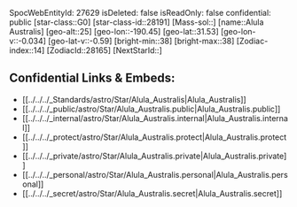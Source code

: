 ﻿---
location: [31.53,190.45,25]
type: Star
tags:
- astro/Star

---
SpocWebEntityId: 27629
isDeleted: false
isReadOnly: false
confidential: public
[star-class::G0]
[star-class-id::28191]
[Mass-sol::]
[name::Alula Australis]
[geo-alt::25]
[geo-lon::-190.45]
[geo-lat::31.53]
[geo-lon-v::-0.034]
[geo-lat-v::-0.59]
[bright-min::38]
[bright-max::38]
[Zodiac-index::14]
[ZodiacId::28165]
[NextStarId::]



## Confidential Links & Embeds: 
- [[../../../_Standards/astro/Star/Alula_Australis|Alula_Australis]] 
- [[../../../_public/astro/Star/Alula_Australis.public|Alula_Australis.public]] 
- [[../../../_internal/astro/Star/Alula_Australis.internal|Alula_Australis.internal]] 
- [[../../../_protect/astro/Star/Alula_Australis.protect|Alula_Australis.protect]] 
- [[../../../_private/astro/Star/Alula_Australis.private|Alula_Australis.private]] 
- [[../../../_personal/astro/Star/Alula_Australis.personal|Alula_Australis.personal]] 
- [[../../../_secret/astro/Star/Alula_Australis.secret|Alula_Australis.secret]]

